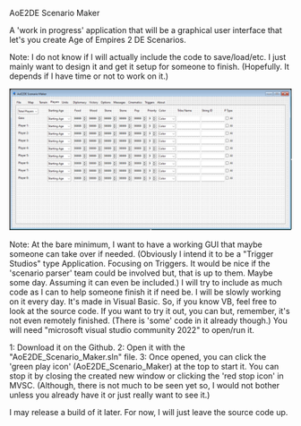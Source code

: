 AoE2DE Scenario Maker

A 'work in progress' application that will be a graphical user interface that let's you create Age of Empires 2 DE Scenarios.

Note: I do not know if I will actually include the code to save/load/etc. I just mainly want to design it and get it setup for someone to finish. (Hopefully. It depends if I have time or not to work on it.)

![Alt text](aoe2de_sm.png?raw=true "Screenshot")

Note: At the bare minimum, I want to have a working GUI that maybe someone can take over if needed. (Obviously I intend it to be a "Trigger Studios" type Application. Focusing on Triggers. It would be nice if the 'scenario parser' team could be involved but, that is up to them. Maybe some day. Assuming it can even be included.) I will try to include as much code as I can to help someone finish it if need be. I will be slowly working on it every day. It's made in Visual Basic. So, if you know VB, feel free to look at the source code. If you want to try it out, you can but, remember, it's not even remotely finished. (There is 'some' code in it already though.) You will need "microsoft visual studio community 2022" to open/run it.

1: Download it on the Github.
2: Open it with the "AoE2DE_Scenario_Maker.sln" file.
3: Once opened, you can click the 'green play icon' (AoE2DE_Scenario_Maker) at the top to start it. You can stop it by closing the created new window or clicking the 'red stop icon' in MVSC. (Although, there is not much to be seen yet so, I would not bother unless you already have it or just really want to see it.)

I may release a build of it later. For now, I will just leave the source code up.
